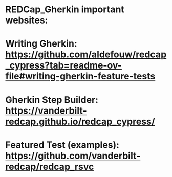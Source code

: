 # REDCap_Gherkin important websites:
# Writing Gherkin: https://github.com/aldefouw/redcap_cypress?tab=readme-ov-file#writing-gherkin-feature-tests
# Gherkin Step Builder: https://vanderbilt-redcap.github.io/redcap_cypress/
# Featured Test (examples): https://github.com/vanderbilt-redcap/redcap_rsvc
